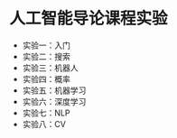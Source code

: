 <h1> 人工智能导论课程实验 </h1>
<ul>
<li> 实验一：入门</li>
<li> 实验二：搜索  </li>
<li> 实验三：机器人  </li>
<li> 实验四：概率 </li>
<li> 实验五：机器学习 </li>
<li> 实验六：深度学习 </li>
<li> 实验七：NLP </li>
<li> 实验八：CV </li>
